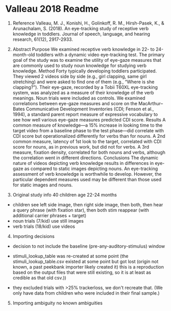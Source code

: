 # Valleau 2018  Readme

1. Reference
Valleau, M. J., Konishi, H., Golinkoff, R. M., Hirsh-Pasek, K., & Arunachalam, S. (2018). An eye-tracking study of receptive verb knowledge in toddlers. Journal of speech, language, and hearing research, 61(12), 2917-2933.

2. Abstract
Purpose
We examined receptive verb knowledge in 22- to 24-month-old toddlers with a dynamic video eye-tracking test. The primary goal of the study was to examine the utility of eye-gaze measures that are commonly used to study noun knowledge for studying verb knowledge.
Method
Forty typically developing toddlers participated. They viewed 2 videos side by side (e.g., girl clapping, same girl stretching) and were asked to find one of them (e.g., “Where is she clapping?”). Their eye-gaze, recorded by a Tobii T60XL eye-tracking system, was analyzed as a measure of their knowledge of the verb meanings. Noun trials were included as controls. We examined correlations between eye-gaze measures and score on the MacArthur–Bates Communicative Development Inventories (CDI; Fenson et al., 1994), a standard parent report measure of expressive vocabulary to see how well various eye-gaze measures predicted CDI score.
Results
A common measure of knowledge—a 15% increase in looking time to the target video from a baseline phase to the test phase—did correlate with CDI score but operationalized differently for verbs than for nouns. A 2nd common measure, latency of 1st look to the target, correlated with CDI score for nouns, as in previous work, but did not for verbs. A 3rd measure, fixation density, correlated for both nouns and verbs, although the correlation went in different directions.
Conclusions
The dynamic nature of videos depicting verb knowledge results in differences in eye-gaze as compared to static images depicting nouns. An eye-tracking assessment of verb knowledge is worthwhile to develop. However, the particular dependent measures used may be different than those used for static images and nouns.

3. Original study info
40 children age 22-24 months
* children see left side image, then right side image, then both, then hear a query phrase (with fixation star),
then both stim reappear (with additional carrier phrases + target)
* noun trials (7/kid) use still images
* verb trials (18/kid) use videos

4. Importing decisions
* decision to not include the baseline (pre-any-auditory-stimulus) window

* stimuli_lookup_table was re-created at some point (the stimuli_lookup_table.csv existed at some point but got lost (origin not known, a past peekbank importer likely created it)
this is a reproduction based on the output files that were still existing, so it is at least as credible as that old csv.))

* they excluded trials with >25% trackerloss, we don't recreate that. (We only have data from children who were included in their final sample.)

5. Importing ambiguity
no known ambiguities
